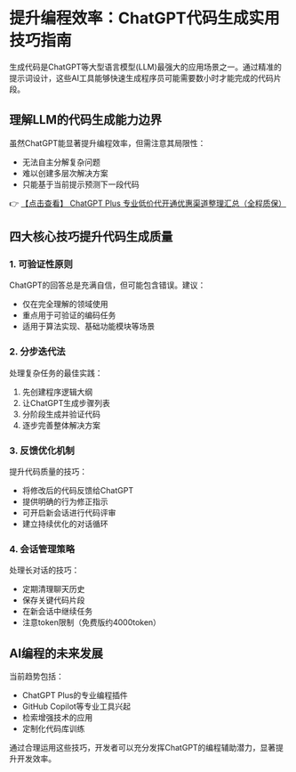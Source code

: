 # 提升编程效率：ChatGPT代码生成实用技巧指南

生成代码是ChatGPT等大型语言模型(LLM)最强大的应用场景之一。通过精准的提示词设计，这些AI工具能够快速生成程序员可能需要数小时才能完成的代码片段。

## 理解LLM的代码生成能力边界

虽然ChatGPT能显著提升编程效率，但需注意其局限性：
- 无法自主分解复杂问题
- 难以创建多层次解决方案
- 只能基于当前提示预测下一段代码

👉 [【点击查看】 ChatGPT Plus 专业低价代开通优惠渠道整理汇总（全程质保）](https://bit.ly/DaiKai)

## 四大核心技巧提升代码生成质量

### 1. 可验证性原则

ChatGPT的回答总是充满自信，但可能包含错误。建议：
- 仅在完全理解的领域使用
- 重点用于可验证的编码任务
- 适用于算法实现、基础功能模块等场景

### 2. 分步迭代法

处理复杂任务的最佳实践：
1. 先创建程序逻辑大纲
2. 让ChatGPT生成步骤列表
3. 分阶段生成并验证代码
4. 逐步完善整体解决方案

### 3. 反馈优化机制

提升代码质量的技巧：
- 将修改后的代码反馈给ChatGPT
- 提供明确的行为修正指示
- 可开启新会话进行代码评审
- 建立持续优化的对话循环

### 4. 会话管理策略

处理长对话的技巧：
- 定期清理聊天历史
- 保存关键代码片段
- 在新会话中继续任务
- 注意token限制（免费版约4000token）

## AI编程的未来发展

当前趋势包括：
- ChatGPT Plus的专业编程插件
- GitHub Copilot等专业工具兴起
- 检索增强技术的应用
- 定制化代码库训练

通过合理运用这些技巧，开发者可以充分发挥ChatGPT的编程辅助潜力，显著提升开发效率。